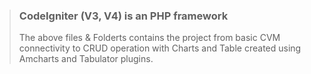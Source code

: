 > ### CodeIgniter (V3, V4) is an PHP framework
> The above files & Folderts contains the project from basic CVM connectivity to CRUD operation with Charts and Table created using Amcharts and Tabulator plugins.
